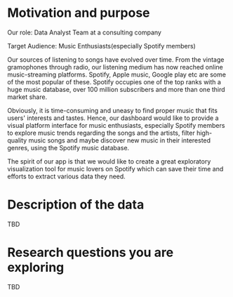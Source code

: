 # Motivation and purpose

Our role: Data Analyst Team at a consulting company

Target Audience: Music Enthusiasts(especially Spotify members)

Our sources of listening to songs have evolved over time. From the vintage gramophones through radio, our listening medium has now reached online music-streaming platforms. Spotify, Apple music, Google play etc are some of the most popular of these. Spotify occupies one of the top ranks with a huge music database, over 100 million subscribers and more than one third market share. 

Obviously, it is time-consuming and uneasy to find proper music that fits users' interests and tastes. Hence, our dashboard would like to provide a visual platform interface for music enthusiasts, especially Spotify members to explore music trends regarding the songs and the artists, filter high-quality music songs and maybe discover new music in their interested genres, using the Spotify music database. 

The spirit of our app is that we would like to create a great exploratory visualization tool for music lovers on Spotify which can save their time and efforts to extract various data they need. 

# Description of the data

TBD

# Research questions you are exploring

TBD

